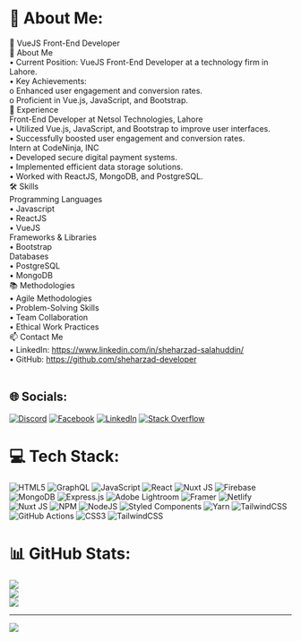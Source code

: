 # 💫 About Me:

🚀 VueJS Front-End Developer<br>🌟 About Me<br>•	Current Position: VueJS Front-End Developer at a technology firm in Lahore.<br>•	Key Achievements:<br>o	Enhanced user engagement and conversion rates.<br>o	Proficient in Vue.js, JavaScript, and Bootstrap.<br>💼 Experience<br>Front-End Developer at Netsol Technologies, Lahore<br>•	Utilized Vue.js, JavaScript, and Bootstrap to improve user interfaces.<br>•	Successfully boosted user engagement and conversion rates.<br>Intern at CodeNinja, INC<br>•	Developed secure digital payment systems.<br>•	Implemented efficient data storage solutions.<br>•	Worked with ReactJS, MongoDB, and PostgreSQL.<br>🛠️ Skills<br>Programming Languages<br>•	Javascript<br>•	ReactJS<br>•	VueJS<br>Frameworks & Libraries<br>•	Bootstrap<br>Databases<br>•	PostgreSQL<br>•	MongoDB<br>📚 Methodologies<br>•	Agile Methodologies<br>•	Problem-Solving Skills<br>•	Team Collaboration<br>•	Ethical Work Practices<br>📫 Contact Me<br>•	LinkedIn: https://www.linkedin.com/in/sheharzad-salahuddin/<br>•	GitHub: https://github.com/sheharzad-developer<br><br>


## 🌐 Socials:
[![Discord](https://img.shields.io/badge/Discord-%237289DA.svg?logo=discord&logoColor=white)](https://discord.gg/discordapp.com/users/779239307428495412) [![Facebook](https://img.shields.io/badge/Facebook-%231877F2.svg?logo=Facebook&logoColor=white)](https://facebook.com/https://www.facebook.com/s.ssalahuddin2/) [![LinkedIn](https://img.shields.io/badge/LinkedIn-%230077B5.svg?logo=linkedin&logoColor=white)](https://linkedin.com/in/https://www.linkedin.com/in/sheharzad-salahuddin/) [![Stack Overflow](https://img.shields.io/badge/-Stackoverflow-FE7A16?logo=stack-overflow&logoColor=white)](https://stackoverflow.com/users/https://stackoverflow.com/users/7394383/sheharzad-salahuddin) 

# 💻 Tech Stack:
![HTML5](https://img.shields.io/badge/html5-%23E34F26.svg?style=for-the-badge&logo=html5&logoColor=white) ![GraphQL](https://img.shields.io/badge/-GraphQL-E10098?style=for-the-badge&logo=graphql&logoColor=white) ![JavaScript](https://img.shields.io/badge/javascript-%23323330.svg?style=for-the-badge&logo=javascript&logoColor=%23F7DF1E) ![React](https://img.shields.io/badge/react-%2320232a.svg?style=for-the-badge&logo=react&logoColor=%2361DAFB) ![Nuxt JS](https://img.shields.io/badge/Nuxt-002E3B?style=for-the-badge&logo=nuxt.js&logoColor=#00DC82) ![Firebase](https://img.shields.io/badge/firebase-%23039BE5.svg?style=for-the-badge&logo=firebase) ![MongoDB](https://img.shields.io/badge/MongoDB-%234ea94b.svg?style=for-the-badge&logo=mongodb&logoColor=white) ![Express.js](https://img.shields.io/badge/express.js-%23404d59.svg?style=for-the-badge&logo=express&logoColor=%2361DAFB) ![Adobe Lightroom](https://img.shields.io/badge/Adobe%20Lightroom-31A8FF.svg?style=for-the-badge&logo=Adobe%20Lightroom&logoColor=white) ![Framer](https://img.shields.io/badge/Framer-black?style=for-the-badge&logo=framer&logoColor=blue) ![Netlify](https://img.shields.io/badge/netlify-%23000000.svg?style=for-the-badge&logo=netlify&logoColor=#00C7B7) ![Nuxt JS](https://img.shields.io/badge/Nuxt-002E3B?style=for-the-badge&logo=nuxt.js&logoColor=#00DC82) ![NPM](https://img.shields.io/badge/NPM-%23CB3837.svg?style=for-the-badge&logo=npm&logoColor=white) ![NodeJS](https://img.shields.io/badge/node.js-6DA55F?style=for-the-badge&logo=node.js&logoColor=white) ![Styled Components](https://img.shields.io/badge/styled--components-DB7093?style=for-the-badge&logo=styled-components&logoColor=white) ![Yarn](https://img.shields.io/badge/yarn-%232C8EBB.svg?style=for-the-badge&logo=yarn&logoColor=white) ![TailwindCSS](https://img.shields.io/badge/tailwindcss-%2338B2AC.svg?style=for-the-badge&logo=tailwind-css&logoColor=white) ![GitHub Actions](https://img.shields.io/badge/github%20actions-%232671E5.svg?style=for-the-badge&logo=githubactions&logoColor=white) ![CSS3](https://img.shields.io/badge/css3-%231572B6.svg?style=for-the-badge&logo=css3&logoColor=white) ![TailwindCSS](https://img.shields.io/badge/tailwindcss-%2338B2AC.svg?style=for-the-badge&logo=tailwind-css&logoColor=white)
# 📊 GitHub Stats:
![](https://github-readme-stats.vercel.app/api?username=sheharzad-developer&theme=radical&hide_border=false&include_all_commits=true&count_private=true)<br/>
![](https://github-readme-streak-stats.herokuapp.com/?user=sheharzad-developer&theme=radical&hide_border=false)<br/>
![](https://github-readme-stats.vercel.app/api/top-langs/?username=sheharzad-developer&theme=radical&hide_border=false&include_all_commits=true&count_private=true&layout=compact)

---
[![](https://visitcount.itsvg.in/api?id=sheharzad-developer&icon=0&color=0)](https://visitcount.itsvg.in)

<!-- Proudly created with GPRM ( https://gprm.itsvg.in ) -->
